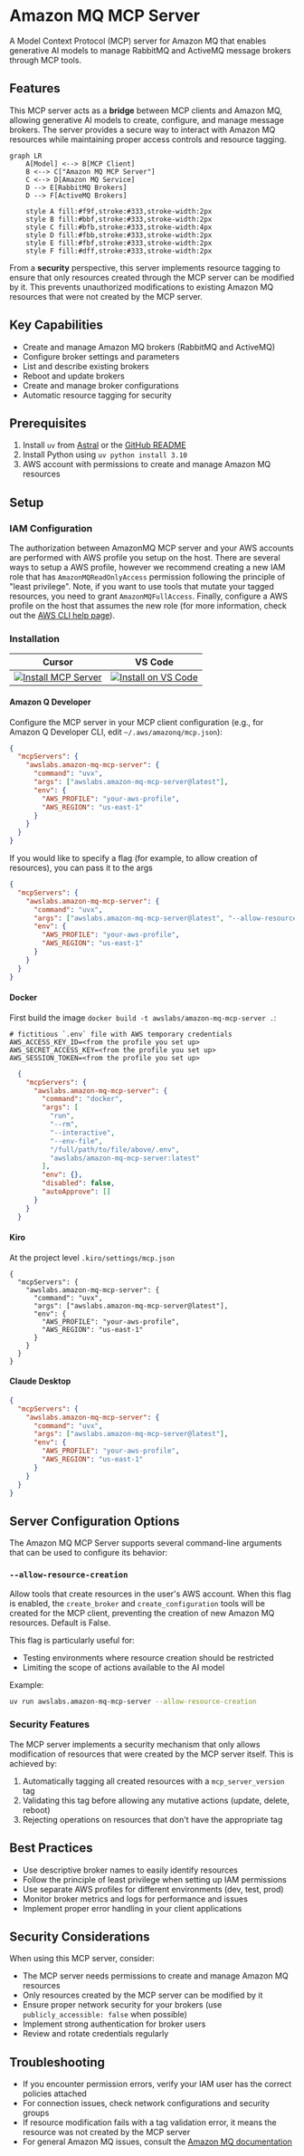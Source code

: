 # Amazon MQ MCP Server

A Model Context Protocol (MCP) server for Amazon MQ that enables generative AI models to manage RabbitMQ and ActiveMQ message brokers through MCP tools.

## Features

This MCP server acts as a **bridge** between MCP clients and Amazon MQ, allowing generative AI models to create, configure, and manage message brokers. The server provides a secure way to interact with Amazon MQ resources while maintaining proper access controls and resource tagging.

```mermaid
graph LR
    A[Model] <--> B[MCP Client]
    B <--> C["Amazon MQ MCP Server"]
    C <--> D[Amazon MQ Service]
    D --> E[RabbitMQ Brokers]
    D --> F[ActiveMQ Brokers]

    style A fill:#f9f,stroke:#333,stroke-width:2px
    style B fill:#bbf,stroke:#333,stroke-width:2px
    style C fill:#bfb,stroke:#333,stroke-width:4px
    style D fill:#fbb,stroke:#333,stroke-width:2px
    style E fill:#fbf,stroke:#333,stroke-width:2px
    style F fill:#dff,stroke:#333,stroke-width:2px
```

From a **security** perspective, this server implements resource tagging to ensure that only resources created through the MCP server can be modified by it. This prevents unauthorized modifications to existing Amazon MQ resources that were not created by the MCP server.

## Key Capabilities

- Create and manage Amazon MQ brokers (RabbitMQ and ActiveMQ)
- Configure broker settings and parameters
- List and describe existing brokers
- Reboot and update brokers
- Create and manage broker configurations
- Automatic resource tagging for security

## Prerequisites

1. Install `uv` from [Astral](https://docs.astral.sh/uv/getting-started/installation/) or the [GitHub README](https://github.com/astral-sh/uv#installation)
2. Install Python using `uv python install 3.10`
3. AWS account with permissions to create and manage Amazon MQ resources

## Setup

### IAM Configuration

The authorization between AmazonMQ MCP server and your AWS accounts are performed with AWS profile you setup on the host. There are several ways to setup a AWS profile, however we recommend creating a new IAM role that has `AmazonMQReadOnlyAccess` permission following the principle of "least privilege". Note, if you want to use tools that mutate your tagged resources, you need to grant `AmazonMQFullAccess`. Finally, configure a AWS profile on the host that assumes the new role (for more information, check out the [AWS CLI help page](https://docs.aws.amazon.com/cli/v1/userguide/cli-configure-role.html)).

### Installation

| Cursor | VS Code |
|:------:|:-------:|
| [![Install MCP Server](https://cursor.com/deeplink/mcp-install-light.svg)](https://cursor.com/install-mcp?name=awslabs.amazon-mq-mcp-server&config=eyJjb21tYW5kIjoidXZ4IGF3c2xhYnMuYW1hem9uLW1xLW1jcC1zZXJ2ZXJAbGF0ZXN0IiwiZW52Ijp7IkFXU19QUk9GSUxFIjoieW91ci1hd3MtcHJvZmlsZSIsIkFXU19SRUdJT04iOiJ1cy1lYXN0LTEiLCJGQVNUTUNQX0xPR19MRVZFTCI6IkVSUk9SIn0sImRpc2FibGVkIjpmYWxzZSwiYXV0b0FwcHJvdmUiOltdfQ%3D%3D) | [![Install on VS Code](https://img.shields.io/badge/Install_on-VS_Code-FF9900?style=flat-square&logo=visualstudiocode&logoColor=white)](https://insiders.vscode.dev/redirect/mcp/install?name=Amazon%20MQ%20MCP%20Server&config=%7B%22command%22%3A%22uvx%22%2C%22args%22%3A%5B%22awslabs.amazon-mq-mcp-server%40latest%22%5D%2C%22env%22%3A%7B%22AWS_PROFILE%22%3A%22your-aws-profile%22%2C%22AWS_REGION%22%3A%22us-east-1%22%2C%22FASTMCP_LOG_LEVEL%22%3A%22ERROR%22%7D%2C%22disabled%22%3Afalse%2C%22autoApprove%22%3A%5B%5D%7D) |

#### Amazon Q Developer

Configure the MCP server in your MCP client configuration (e.g., for Amazon Q Developer CLI, edit `~/.aws/amazonq/mcp.json`):

```json
{
  "mcpServers": {
    "awslabs.amazon-mq-mcp-server": {
      "command": "uvx",
      "args": ["awslabs.amazon-mq-mcp-server@latest"],
      "env": {
        "AWS_PROFILE": "your-aws-profile",
        "AWS_REGION": "us-east-1"
      }
    }
  }
}
```

If you would like to specify a flag (for example, to allow creation of resources), you can pass it to the args

```json
{
  "mcpServers": {
    "awslabs.amazon-mq-mcp-server": {
      "command": "uvx",
      "args": ["awslabs.amazon-mq-mcp-server@latest", "--allow-resource-creation"],
      "env": {
        "AWS_PROFILE": "your-aws-profile",
        "AWS_REGION": "us-east-1"
      }
    }
  }
}
```

#### Docker
First build the image `docker build -t awslabs/amazon-mq-mcp-server .`:

```file
# fictitious `.env` file with AWS temporary credentials
AWS_ACCESS_KEY_ID=<from the profile you set up>
AWS_SECRET_ACCESS_KEY=<from the profile you set up>
AWS_SESSION_TOKEN=<from the profile you set up>
```

```json
  {
    "mcpServers": {
      "awslabs.amazon-mq-mcp-server": {
        "command": "docker",
        "args": [
          "run",
          "--rm",
          "--interactive",
          "--env-file",
          "/full/path/to/file/above/.env",
          "awslabs/amazon-mq-mcp-server:latest"
        ],
        "env": {},
        "disabled": false,
        "autoApprove": []
      }
    }
  }
```

#### Kiro

At the project level `.kiro/settings/mcp.json`

```
{
  "mcpServers": {
    "awslabs.amazon-mq-mcp-server": {
      "command": "uvx",
      "args": ["awslabs.amazon-mq-mcp-server@latest"],
      "env": {
        "AWS_PROFILE": "your-aws-profile",
        "AWS_REGION": "us-east-1"
      }
    }
  }
}
```

#### Claude Desktop

```json
{
  "mcpServers": {
    "awslabs.amazon-mq-mcp-server": {
      "command": "uvx",
      "args": ["awslabs.amazon-mq-mcp-server@latest"],
      "env": {
        "AWS_PROFILE": "your-aws-profile",
        "AWS_REGION": "us-east-1"
      }
    }
  }
}
```

## Server Configuration Options

The Amazon MQ MCP Server supports several command-line arguments that can be used to configure its behavior:

### `--allow-resource-creation`

Allow tools that create resources in the user's AWS account. When this flag is enabled, the `create_broker` and `create_configuration` tools will be created for the MCP client, preventing the creation of new Amazon MQ resources. Default is False.

This flag is particularly useful for:
- Testing environments where resource creation should be restricted
- Limiting the scope of actions available to the AI model

Example:
```bash
uv run awslabs.amazon-mq-mcp-server --allow-resource-creation
```

### Security Features

The MCP server implements a security mechanism that only allows modification of resources that were created by the MCP server itself. This is achieved by:

1. Automatically tagging all created resources with a `mcp_server_version` tag
2. Validating this tag before allowing any mutative actions (update, delete, reboot)
3. Rejecting operations on resources that don't have the appropriate tag

## Best Practices

- Use descriptive broker names to easily identify resources
- Follow the principle of least privilege when setting up IAM permissions
- Use separate AWS profiles for different environments (dev, test, prod)
- Monitor broker metrics and logs for performance and issues
- Implement proper error handling in your client applications

## Security Considerations

When using this MCP server, consider:

- The MCP server needs permissions to create and manage Amazon MQ resources
- Only resources created by the MCP server can be modified by it
- Ensure proper network security for your brokers (use `publicly_accessible: false` when possible)
- Implement strong authentication for broker users
- Review and rotate credentials regularly

## Troubleshooting

- If you encounter permission errors, verify your IAM user has the correct policies attached
- For connection issues, check network configurations and security groups
- If resource modification fails with a tag validation error, it means the resource was not created by the MCP server
- For general Amazon MQ issues, consult the [Amazon MQ documentation](https://docs.aws.amazon.com/amazon-mq/)
